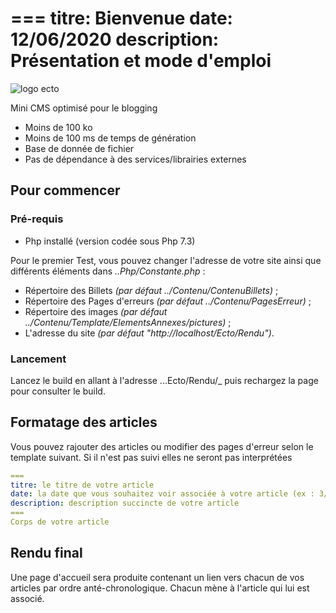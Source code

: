 ===
titre: Bienvenue
date: 12/06/2020
description: Présentation et mode d'emploi
===


![logo ecto](./logo.png)

Mini CMS optimisé pour le blogging

- Moins de 100 ko
- Moins de 100 ms de temps de génération
- Base de donnée de fichier
- Pas de dépendance à des services/librairies externes

## Pour commencer

### Pré-requis

- Php installé (version codée sous Php 7.3)

Pour le premier Test, vous pouvez changer l'adresse de votre site ainsi que différents éléments dans _..Php/Constante.php_ :
- Répertoire des Billets _(par défaut ../Contenu/ContenuBillets)_ ;
- Répertoire des Pages d'erreurs _(par défaut ../Contenu/PagesErreur)_ ;
- Répertoire des images _(par défaut ../Contenu/Template/ElementsAnnexes/pictures)_ ;
- L'adresse du site _(par défaut "http://localhost/Ecto/Rendu")_.

### Lancement

Lancez le build en allant à l'adresse ...Ecto/Rendu/_ puis rechargez la page pour consulter le build.

## Formatage des articles

Vous pouvez rajouter des articles ou modifier des pages d'erreur selon le template suivant. Si il n'est pas suivi elles ne seront pas interprétées

```YAML
===
titre: le titre de votre article
date: la date que vous souhaitez voir associée à votre article (ex : 3/5/2015)
description: description succincte de votre article 
===
Corps de votre article
```

## Rendu final

Une page d'accueil sera produite contenant un lien vers chacun de vos articles par ordre anté-chronologique.
Chacun mène à l'article qui lui est associé.
